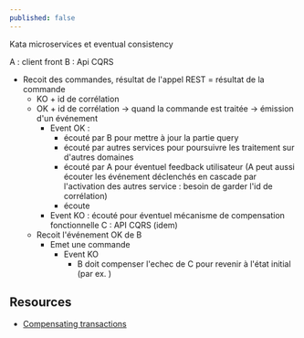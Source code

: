 ```yaml
---
published: false
--- 
```

Kata microservices et eventual consistency

A : client front
B : Api CQRS
* Recoit des commandes, résultat de l'appel REST = résultat de la commande 
  * KO + id de corrélation
  * OK + id de corrélation -> quand la commande est traitée -> émission d'un événement
     * Event OK : 
       * écouté par B pour mettre à jour la partie query
       * écouté par autres services pour poursuivre les traitement sur d'autres domaines
       * écouté par A pour éventuel feedback utilisateur (A peut aussi écouter les événement déclenchés en cascade par l'activation des autres service : besoin de garder l'id de corrélation)
       * écoute 
     * Event KO : écouté pour éventuel mécanisme de compensation fonctionnelle
C : API CQRS (idem)
  * Recoit l'événement OK de B
    * Emet une commande
      * Event KO
        * B doit compenser l'echec de C pour revenir à l'état initial (par ex. )


## Resources

* [Compensating transactions](https://docs.microsoft.com/en-us/azure/architecture/patterns/compensating-transaction)